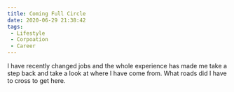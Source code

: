 ```yaml
---
title: Coming Full Circle
date: 2020-06-29 21:38:42
tags:
 - Lifestyle
 - Corpoation
 - Career
---
```

I have recently changed jobs and the whole experience has made me take a step back and take a look at where I have come from.  What roads did I have to cross to get here.   